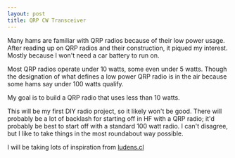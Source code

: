 ```yaml
---
layout: post
title: QRP CW Transceiver
---
```


Many hams are familiar with QRP radios because of their low power usage. After reading up on QRP radios and their construction, it piqued my interest. Mostly because I won't need a car battery to run on. 

Most QRP radios operate under 10 watts, some even under 5 watts. Though the designation of what defines a low power QRP radio is in the air because some hams say under 100 watts qualify.

My goal is to build a QRP radio that uses less than 10 watts. 

This will be my first DIY radio project, so it likely won't be good. There will probably be a lot of backlash for starting off in HF with a QRP radio; it'd probably be best to start off with a standard 100 watt radio. I can't disagree, but I like to take things in the most roundabout way possible.

I will be taking lots of inspiration from [ludens.cl](http://ludens.cl/Electron/pqd5/PQD5.html)



